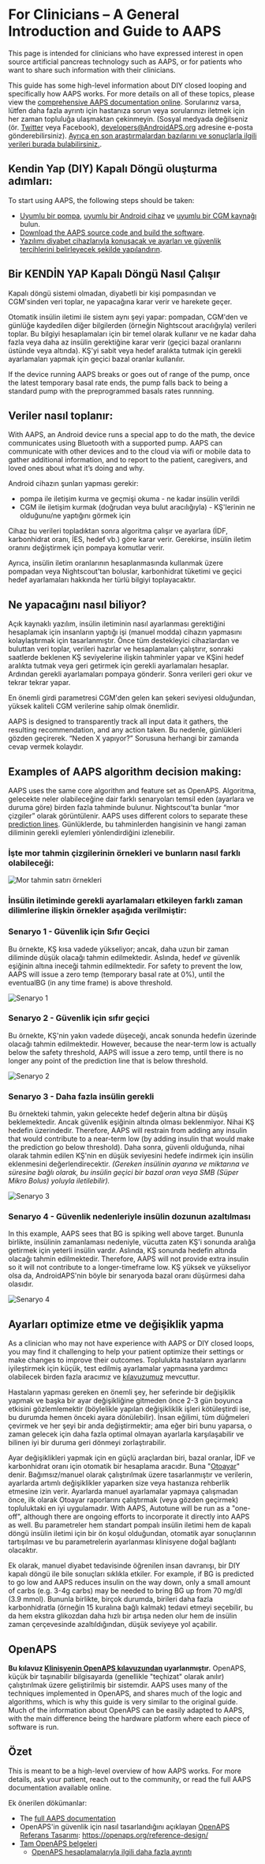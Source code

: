 # For Clinicians – A General Introduction and Guide to AAPS

This page is intended for clinicians who have expressed interest in open source artificial pancreas technology such as AAPS, or for patients who want to share such information with their clinicians.

This guide has some high-level information about DIY closed looping and specifically how AAPS works. For more details on all of these topics, please view the [comprehensive AAPS documentation online](../index.md). Sorularınız varsa, lütfen daha fazla ayrıntı için hastanıza sorun veya sorularınızı iletmek için her zaman topluluğa ulaşmaktan çekinmeyin. (Sosyal medyada değilseniz (ör. [Twitter](https://twitter.com/kozakmilos) veya Facebook), developers@AndroidAPS.org adresine e-posta gönderebilirsiniz). [Ayrıca en son araştırmalardan bazılarını ve sonuçlarla ilgili verileri burada bulabilirsiniz.](https://openaps.org/outcomes/).

## Kendin Yap (DIY) Kapalı Döngü oluşturma adımları:

To start using AAPS, the following steps should be taken:

* [Uyumlu bir pompa](../Hardware/pumps.md), [uyumlu bir Android cihaz](https://docs.google.com/spreadsheets/d/1gZAsN6f0gv6tkgy9EBsYl0BQNhna0RDqA9QGycAqCQc/edit?usp=sharing) ve [uyumlu bir CGM kaynağı](../Configuration/BG-Source.md) bulun.
* [Download the AAPS source code and build the software](../Installing-AndroidAPS/Building-APK.md).
* [Yazılımı diyabet cihazlarıyla konuşacak ve ayarları ve güvenlik tercihlerini belirleyecek şekilde yapılandırın](index-configuration).

## Bir KENDİN YAP Kapalı Döngü Nasıl Çalışır

Kapalı döngü sistemi olmadan, diyabetli bir kişi pompasından ve CGM'sinden veri toplar, ne yapacağına karar verir ve harekete geçer.

Otomatik insülin iletimi ile sistem aynı şeyi yapar: pompadan, CGM'den ve günlüğe kaydedilen diğer bilgilerden (örneğin Nightscout aracılığıyla) verileri toplar. Bu bilgiyi hesaplamaları için bir temel olarak kullanır ve ne kadar daha fazla veya daha az insülin gerektiğine karar verir (geçici bazal oranlarını üstünde veya altında). KŞ'yi sabit veya hedef aralıkta tutmak için gerekli ayarlamaları yapmak için geçici bazal oranlar kullanılır.

If the device running AAPS breaks or goes out of range of the pump, once the latest temporary basal rate ends, the pump falls back to being a standard pump with the preprogrammed basals rates runnning.

## Veriler nasıl toplanır:

With AAPS, an Android device runs a special app to do the math, the device communicates using Bluetooth with a supported pump. AAPS can communicate with other devices and to the cloud via wifi or mobile data to gather additional information, and to report to the patient, caregivers, and loved ones about what it’s doing and why.

Android cihazın şunları yapması gerekir:

* pompa ile iletişim kurma ve geçmişi okuma - ne kadar insülin verildi
* CGM ile iletişim kurmak (doğrudan veya bulut aracılığıyla) - KŞ'lerinin ne olduğunu/ne yaptığını görmek için

Cihaz bu verileri topladıktan sonra algoritma çalışır ve ayarlara (İDF, karbonhidrat oranı, İES, hedef vb.) göre karar verir. Gerekirse, insülin iletim oranını değiştirmek için pompaya komutlar verir.

Ayrıca, insülin iletim oranlarının hesaplanmasında kullanmak üzere pompadan veya Nightscout'tan boluslar, karbonhidrat tüketimi ve geçici hedef ayarlamaları hakkında her türlü bilgiyi toplayacaktır.

## Ne yapacağını nasıl biliyor?

Açık kaynaklı yazılım, insülin iletiminin nasıl ayarlanması gerektiğini hesaplamak için insanların yaptığı işi (manuel modda) cihazın yapmasını kolaylaştırmak için tasarlanmıştır. Önce tüm destekleyici cihazlardan ve buluttan veri toplar, verileri hazırlar ve hesaplamaları çalıştırır, sonraki saatlerde beklenen KŞ seviyelerine ilişkin tahminler yapar ve KŞini hedef aralıkta tutmak veya geri getirmek için gerekli ayarlamaları hesaplar. Ardından gerekli ayarlamaları pompaya gönderir. Sonra verileri geri okur ve tekrar tekrar yapar.

En önemli girdi parametresi CGM'den gelen kan şekeri seviyesi olduğundan, yüksek kaliteli CGM verilerine sahip olmak önemlidir.

AAPS is designed to transparently track all input data it gathers, the resulting recommendation, and any action taken. Bu nedenle, günlükleri gözden geçirerek. “Neden X yapıyor?” Sorusuna herhangi bir zamanda cevap vermek kolaydır.

## Examples of AAPS algorithm decision making:

AAPS uses the same core algorithm and feature set as OpenAPS. Algoritma, gelecekte neler olabileceğine dair farklı senaryoları temsil eden (ayarlara ve duruma göre) birden fazla tahminde bulunur. Nightscout'ta bunlar “mor çizgiler” olarak görüntülenir. AAPS uses different colors to separate these [prediction lines](Releasenotes-overview-tab). Günlüklerde, bu tahminlerden hangisinin ve hangi zaman diliminin gerekli eylemleri yönlendirdiğini izlenebilir.

### İşte mor tahmin çizgilerinin örnekleri ve bunların nasıl farklı olabileceği:

![Mor tahmin satırı örnekleri](../images/Prediction_lines.jpg)

### İnsülin iletiminde gerekli ayarlamaları etkileyen farklı zaman dilimlerine ilişkin örnekler aşağıda verilmiştir:

### Senaryo 1 - Güvenlik için Sıfır Geçici

Bu örnekte, KŞ kısa vadede yükseliyor; ancak, daha uzun bir zaman diliminde düşük olacağı tahmin edilmektedir. Aslında, hedef *ve* güvenlik eşiğinin altına ineceği tahmin edilmektedir. For safety to prevent the low, AAPS will issue a zero temp (temporary basal rate at 0%), until the eventualBG (in any time frame) is above threshold.

![Senaryo 1](../images/Dosing_scenario_1.jpg)

### Senaryo 2 - Güvenlik için sıfır geçici

Bu örnekte, KŞ'nin yakın vadede düşeceği, ancak sonunda hedefin üzerinde olacağı tahmin edilmektedir. However, because the near-term low is actually below the safety threshold, AAPS will issue a zero temp, until there is no longer any point of the prediction line that is below threshold.

![Senaryo 2](../images/Dosing_scenario_2.jpg)

### Senaryo 3 - Daha fazla insülin gerekli

Bu örnekteki tahmin, yakın gelecekte hedef değerin altına bir düşüş beklemektedir. Ancak güvenlik eşiğinin altında olması beklenmiyor. Nihai KŞ hedefin üzerindedir. Therefore, AAPS will restrain from adding any insulin that would contribute to a near-term low (by adding insulin that would make the prediction go below threshold). Daha sonra, güvenli olduğunda, nihai olarak tahmin edilen KŞ'nin en düşük seviyesini hedefe indirmek için insülin eklenmesini değerlendirecektir. *(Gereken insülinin ayarına ve miktarına ve süresine bağlı olarak, bu insülin geçici bir bazal oran veya SMB (Süper Mikro Bolus) yoluyla iletilebilir).*

![Senaryo 3](../images/Dosing_scenario_3.jpg)

### Senaryo 4 - Güvenlik nedenleriyle insülin dozunun azaltılması

In this example, AAPS sees that BG is spiking well above target. Bununla birlikte, insülinin zamanlaması nedeniyle, vücutta zaten KŞ'i sonunda aralığa getirmek için yeterli insülin vardır. Aslında, KŞ sonunda hedefin altında olacağı tahmin edilmektedir. Therefore, AAPS will not provide extra insulin so it will not contribute to a longer-timeframe low. KŞ yüksek ve yükseliyor olsa da, AndroidAPS'nin böyle bir senaryoda bazal oranı düşürmesi daha olasıdır.

![Senaryo 4](../images/Dosing_scenario_4.jpg)

## Ayarları optimize etme ve değişiklik yapma

As a clinician who may not have experience with AAPS or DIY closed loops, you may find it challenging to help your patient optimize their settings or make changes to improve their outcomes. Toplulukta hastaların ayarlarını iyileştirmek için küçük, test edilmiş ayarlamalar yapmasına yardımcı olabilecek birden fazla aracımız ve [kılavuzumuz](https://openaps.readthedocs.io/en/latest/docs/Customize-Iterate/optimize-your-settings.html) mevcuttur.

Hastaların yapması gereken en önemli şey, her seferinde bir değişiklik yapmak ve başka bir ayar değişikliğine gitmeden önce 2-3 gün boyunca etkisini gözlemlemektir (böylelikle yapılan değişikliklik işleri kötüleştirdi ise, bu durumda hemen önceki ayara dönülebilir). İnsan eğilimi, tüm düğmeleri çevirmek ve her şeyi bir anda değiştirmektir; ama eğer biri bunu yaparsa, o zaman gelecek için daha fazla optimal olmayan ayarlarla karşılaşabilir ve bilinen iyi bir duruma geri dönmeyi zorlaştırabilir.

Ayar değişiklikleri yapmak için en güçlü araçlardan biri, bazal oranlar, İDF ve karbonhidrat oranı için otomatik bir hesaplama aracıdır. Buna "[Otoayar](https://openaps.readthedocs.io/en/latest/docs/Customize-Iterate/autotune.html)" denir. Bağımsız/manuel olarak çalıştırılmak üzere tasarlanmıştır ve verilerin, ayarlarda artımlı değişiklikler yaparken size veya hastanıza rehberlik etmesine izin verir. Ayarlarda manuel ayarlamalar yapmaya çalışmadan önce, ilk olarak Otoayar raporlarını çalıştırmak (veya gözden geçirmek) topluluktaki en iyi uygulamadır. With AAPS, Autotune will be run as a "one-off", although there are ongoing efforts to incorporate it directly into AAPS as well. Bu parametreler hem standart pompalı insülin iletimi hem de kapalı döngü insülin iletimi için bir ön koşul olduğundan, otomatik ayar sonuçlarının tartışılması ve bu parametrelerin ayarlanması klinisyene doğal bağlantı olacaktır.

Ek olarak, manuel diyabet tedavisinde öğrenilen insan davranışı, bir DIY kapalı döngü ile bile sonuçları sıklıkla etkiler. For example, if BG is predicted to go low and AAPS reduces insulin on the way down, only a small amount of carbs (e.g. 3-4g carbs) may be needed to bring BG up from 70 mg/dl (3.9 mmol). Bununla birlikte, birçok durumda, birileri daha fazla karbonhidratla (örneğin 15 kuralına bağlı kalmak) tedavi etmeyi seçebilir, bu da hem ekstra glikozdan daha hızlı bir artışa neden olur hem de insülin zaman çerçevesinde azaltıldığından, düşük seviyeye yol açabilir.

## OpenAPS

**Bu kılavuz [Klinisyenin OpenAPS kılavuzundan](https://openaps.readthedocs.io/en/latest/docs/Resources/clinician-guide-to-OpenAPS.html) uyarlanmıştır.** OpenAPS, küçük bir taşınabilir bilgisayarda (genellikle "teçhizat" olarak anılır) çalıştırılmak üzere geliştirilmiş bir sistemdir. AAPS uses many of the techniques implemented in OpenAPS, and shares much of the logic and algorithms, which is why this guide is very similar to the original guide. Much of the information about OpenAPS can be easily adapted to AAPS, with the main difference being the hardware platform where each piece of software is run.

## Özet

This is meant to be a high-level overview of how AAPS works. For more details, ask your patient, reach out to the community, or read the full AAPS documentation available online.

Ek önerilen dökümanlar:

* The [full AAPS documentation](../index)
* OpenAPS'in güvenlik için nasıl tasarlandığını açıklayan [OpenAPS Referans Tasarımı](https://OpenAPS.org/reference-design/): https://openaps.org/reference-design/
* [Tam OpenAPS belgeleri](https://openaps.readthedocs.io/en/latest/index.html) 
  * [OpenAPS hesaplamalarıyla ilgili daha fazla ayrıntı](https://openaps.readthedocs.io/en/latest/docs/While%20You%20Wait%20For%20Gear/Understand-determine-basal.html#understanding-the-determine-basal-logic)